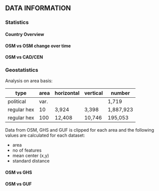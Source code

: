 ## DATA INFORMATION

### Statistics

#### Country Overview

#### OSM vs OSM change over time

#### OSM vs CAD/CEN

### Geostatistics

Analysis on area basis:

| type        | area | horizontal | vertical | number    |
|-------------|------|------------|----------|-----------|
| political   | var. |            |          |     1,719 |
| regular hex |  10  | 3,924      | 3,398    | 1,887,923 |
| regular hex | 100  | 12,408     | 10,746   |   195,053 |

Data from OSM, GHS and GUF is clipped for each  area and the following values are calculated for each dataset:

- area
- no of features 
- mean center (x,y)
- standard distance

#### OSM vs GHS



#### OSM vs GUF

